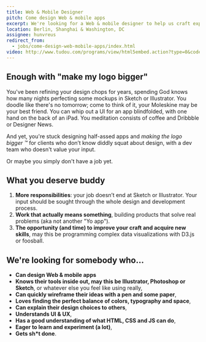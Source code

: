 ```yaml
---
title: Web & Mobile Designer
pitch: Come design Web & mobile apps
excerpt: We're looking for a Web & mobile designer to help us craft experiences that rock your socks off.
location: Berlin, Shanghai & Washington, DC
assignee: hunvreus
redirect_from:
  - jobs/come-design-web-mobile-apps/index.html
video: http://www.tudou.com/programs/view/html5embed.action?type=0&code=6wAyzOpqKH4&lcode=&resourceId=792308654_06_05_99
---
```


## Enough with "make my logo bigger"

You've been refining your design chops for years, spending God knows how many nights perfecting some mockups in Sketch or Illustrator. You doodle like there's no tomorrow; come to think of it, your Moleskine may be your best friend. You can whip out a UI for an app blindfolded, with one hand on the back of an iPad. You meditation consists of coffee and Dribbble or Designer News.

And yet, you're stuck designing half-assed apps and *making the logo bigger ™* for clients who don’t know diddly squat about design, with a dev team who doesn't value your input.

Or maybe you simply don't have a job yet.

## What you deserve buddy

1. **More responsibilities**: your job doesn’t end at Sketch or Illustrator. Your input should be sought through the whole design and development process.
1. **Work that actually means something**, building products that solve real problems (aka not another "Yo app").
1. **The opportunity (and time) to improve your craft and acquire new skills**, may this be programming complex data visualizations with D3.js or foosball.

## We're looking for somebody who...

- **Can design Web & mobile apps**
- **Knows their tools inside out, may this be Illustrator, Photoshop or Sketch**, or whatever else you feel like using really,
- **Can quickly wireframe their ideas with a pen and some paper**,
- **Loves finding the perfect balance of colors, typography and space**,
- **Can explain their design choices to others**,
- **Understands UI & UX**,
- **Has a good understanding of what HTML, CSS and JS can do**,
- **Eager to learn and experiment (a lot)**,
- **Gets sh*t done**.
